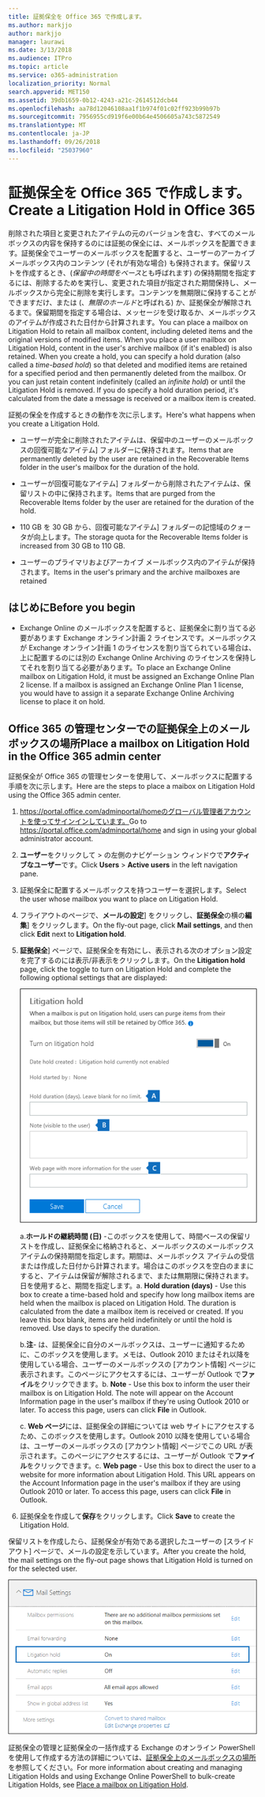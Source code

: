 ```yaml
---
title: 証拠保全を Office 365 で作成します。
ms.author: markjjo
author: markjjo
manager: laurawi
ms.date: 3/13/2018
ms.audience: ITPro
ms.topic: article
ms.service: o365-administration
localization_priority: Normal
search.appverid: MET150
ms.assetid: 39db1659-0b12-4243-a21c-2614512dcb44
ms.openlocfilehash: aa78d12046108aa1f1b974f01c02ff923b99b97b
ms.sourcegitcommit: 7956955cd919f6e00b64e4506605a743c5872549
ms.translationtype: MT
ms.contentlocale: ja-JP
ms.lasthandoff: 09/26/2018
ms.locfileid: "25037960"
---
```

# <a name="create-a-litigation-hold-in-office-365"></a><span data-ttu-id="581ee-102">証拠保全を Office 365 で作成します。</span><span class="sxs-lookup"><span data-stu-id="581ee-102">Create a Litigation Hold in Office 365</span></span>

<span data-ttu-id="581ee-p101">削除された項目と変更されたアイテムの元のバージョンを含む、すべてのメールボックスの内容を保持するのには証拠の保全には、メールボックスを配置できます。証拠保全でユーザーのメールボックスを配置すると、ユーザーのアーカイブ メールボックス内のコンテンツ (それが有効な場合) も保持されます。保留リストを作成するとき、(*保留中の時間をベース*とも呼ばれます) の保持期間を指定するには、削除するためを実行し、変更された項目が指定された期間保持し、メールボックスから完全に削除を実行します。コンテンツを無期限に保持することができますだけ、または (、*無限のホールド*と呼ばれる) か、証拠保全が解除されるまで。保留期間を指定する場合は、メッセージを受け取るか、メールボックスのアイテムが作成された日付から計算されます。</span><span class="sxs-lookup"><span data-stu-id="581ee-p101">You can place a mailbox on Litigation Hold to retain all mailbox content, including deleted items and the original versions of modified items. When you place a user mailbox on Litigation Hold, content in the user's archive mailbox (if it's enabled) is also retained. When you create a hold, you can specify a hold duration (also called a *time-based hold*) so that deleted and modified items are retained for a specified period and then permanently deleted from the mailbox. Or you can just retain content indefinitely (called an *infinite hold*) or until the Litigation Hold is removed. If you do specify a hold duration period, it's calculated from the date a message is received or a mailbox item is created.</span></span> 
  
<span data-ttu-id="581ee-108">証拠の保全を作成するときの動作を次に示します。</span><span class="sxs-lookup"><span data-stu-id="581ee-108">Here's what happens when you create a Litigation Hold.</span></span>
  
- <span data-ttu-id="581ee-109">ユーザーが完全に削除されたアイテムは、保留中のユーザーのメールボックスの回復可能なアイテム] フォルダーに保持されます。</span><span class="sxs-lookup"><span data-stu-id="581ee-109">Items that are permanently deleted by the user are retained in the Recoverable Items folder in the user's mailbox for the duration of the hold.</span></span>
    
- <span data-ttu-id="581ee-110">ユーザーが回復可能なアイテム] フォルダーから削除されたアイテムは、保留リストの中に保持されます。</span><span class="sxs-lookup"><span data-stu-id="581ee-110">Items that are purged from the Recoverable Items folder by the user are retained for the duration of the hold.</span></span>
    
- <span data-ttu-id="581ee-111">110 GB を 30 GB から、回復可能なアイテム] フォルダーの記憶域のクォータが向上します。</span><span class="sxs-lookup"><span data-stu-id="581ee-111">The storage quota for the Recoverable Items folder is increased from 30 GB to 110 GB.</span></span>
    
- <span data-ttu-id="581ee-112">ユーザーのプライマリおよびアーカイブ メールボックス内のアイテムが保持されます。</span><span class="sxs-lookup"><span data-stu-id="581ee-112">Items in the user's primary and the archive mailboxes are retained</span></span>
    
## <a name="before-you-begin"></a><span data-ttu-id="581ee-113">はじめに</span><span class="sxs-lookup"><span data-stu-id="581ee-113">Before you begin</span></span>

- <span data-ttu-id="581ee-p102">Exchange Online のメールボックスを配置すると、証拠保全に割り当てる必要があります Exchange オンライン計画 2 ライセンスです。メールボックスが Exchange オンライン計画 1 のライセンスを割り当てられている場合は、上に配置するのには別の Exchange Online Archiving のライセンスを保持してそれを割り当てる必要があります。</span><span class="sxs-lookup"><span data-stu-id="581ee-p102">To place an Exchange Online mailbox on Litigation Hold, it must be assigned an Exchange Online Plan 2 license. If a mailbox is assigned an Exchange Online Plan 1 license, you would have to assign it a separate Exchange Online Archiving license to place it on hold.</span></span>
    

## <a name="place-a-mailbox-on-litigation-hold-in-the-office-365-admin-center"></a><span data-ttu-id="581ee-116">Office 365 の管理センターでの証拠保全上のメールボックスの場所</span><span class="sxs-lookup"><span data-stu-id="581ee-116">Place a mailbox on Litigation Hold in the Office 365 admin center</span></span>

<span data-ttu-id="581ee-117">証拠保全が Office 365 の管理センターを使用して、メールボックスに配置する手順を次に示します。</span><span class="sxs-lookup"><span data-stu-id="581ee-117">Here are the steps to place a maibox on Litigation Hold using the Office 365 admin center.</span></span>

1. <span data-ttu-id="581ee-118">https://portal.office.com/adminportal/homeのグローバル管理者アカウントを使ってサインインしています。</span><span class="sxs-lookup"><span data-stu-id="581ee-118">Go to https://portal.office.com/adminportal/home and sign in using your global administrator account.</span></span>
2. <span data-ttu-id="581ee-119">**ユーザー**をクリックして > の左側のナビゲーション ウィンドウで**アクティブなユーザー**です。</span><span class="sxs-lookup"><span data-stu-id="581ee-119">Click **Users** > **Active users** in the left navigation pane.</span></span>
3. <span data-ttu-id="581ee-120">証拠保全に配置するメールボックスを持つユーザーを選択します。</span><span class="sxs-lookup"><span data-stu-id="581ee-120">Select the user whose mailbox you want to place on Litigation Hold.</span></span>
4. <span data-ttu-id="581ee-121">フライアウトのページで、**メールの設定**] をクリックし、**証拠保全**の横の**編集**] をクリックします。</span><span class="sxs-lookup"><span data-stu-id="581ee-121">On the fly-out page, click **Mail settings**, and then click **Edit** next to **Litigation hold**.</span></span>
5. <span data-ttu-id="581ee-122">**証拠保全**] ページで、証拠保全を有効にし、表示される次のオプション設定を完了するのには表示/非表示をクリックします。</span><span class="sxs-lookup"><span data-stu-id="581ee-122">On the **Litigation hold** page, click the toggle to turn on Litigation Hold and complete the following optional settings that are displayed:</span></span>
 
    ![O365_LitigationHold1.png](media/O365-LitigationHold1.png)

    <span data-ttu-id="581ee-p103">a.**ホールドの継続時間 (日)** -このボックスを使用して、時間ベースの保留リストを作成し、証拠保全に格納されると、メールボックスのメールボックス アイテムの保持期間を指定します。期間は、メールボックス アイテムの受信または作成した日付から計算されます。場合はこのボックスを空白のままにすると、アイテムは保留が解除されるまで、または無期限に保持されます。日を使用すると、期間を指定します。</span><span class="sxs-lookup"><span data-stu-id="581ee-p103">a. **Hold duration (days)** - Use this box to create a time-based hold and specify how long mailbox items are held when the mailbox is placed on Litigation Hold. The duration is calculated from the date a mailbox item is received or created. If you leave this box blank, items are held indefinitely or until the hold is removed. Use days to specify the duration.</span></span>
    
    <span data-ttu-id="581ee-p104">b.**注**- は、証拠保全に自分のメールボックスは、ユーザーに通知するために、このボックスを使用します。メモは、Outlook 2010 またはそれ以降を使用している場合、ユーザーのメールボックスの [アカウント情報] ページに表示されます。このページにアクセスするには、ユーザーが Outlook で**ファイル**をクリックできます。</span><span class="sxs-lookup"><span data-stu-id="581ee-p104">b. **Note** - Use this box to inform the user their mailbox is on Litigation Hold. The note will appear on the Account Information page in the user's mailbox if they're using Outlook 2010 or later. To access this page, users can click **File** in Outlook.</span></span>
     
    <span data-ttu-id="581ee-p105">c. **Web ページ**には、証拠保全の詳細については web サイトにアクセスするため、このボックスを使用します。Outlook 2010 以降を使用している場合は、ユーザーのメールボックスの [アカウント情報] ページでこの URL が表示されます。このページにアクセスするには、ユーザーが Outlook で**ファイル**をクリックできます。</span><span class="sxs-lookup"><span data-stu-id="581ee-p105">c. **Web page** - Use this box to direct the user to a website for more information about Litigation Hold. This URL appears on the Account Information page in the user's mailbox if they are using Outlook 2010 or later. To access this page, users can click **File** in Outlook.</span></span>
 
6. <span data-ttu-id="581ee-137">証拠保全を作成して**保存**をクリックします。</span><span class="sxs-lookup"><span data-stu-id="581ee-137">Click **Save** to create the Litigation Hold.</span></span>

<span data-ttu-id="581ee-138">保留リストを作成したら、証拠保全が有効である選択したユーザーの [スライド アウト] ページで、メールの設定を示しています。</span><span class="sxs-lookup"><span data-stu-id="581ee-138">After you create the hold, the mail settings on the fly-out page shows that Litigation Hold is turned on for the selected user.</span></span>

![O365_LitigationHold2.png](media/O365-LitigationHold2.png)

<span data-ttu-id="581ee-140">証拠保全の管理と証拠保全の一括作成する Exchange のオンライン PowerShell を使用して作成する方法の詳細については、[証拠保全上のメールボックスの場所](https://docs.microsoft.com/office365/SecurityCompliance/place-a-mailbox-on-litigation-hold)を参照してください。</span><span class="sxs-lookup"><span data-stu-id="581ee-140">For more information about creating and managing Litigation Holds and using Exchange Online PowerShell to bulk-create Litigation Holds, see [Place a mailbox on Litigation Hold](https://docs.microsoft.com/office365/SecurityCompliance/place-a-mailbox-on-litigation-hold).</span></span>

